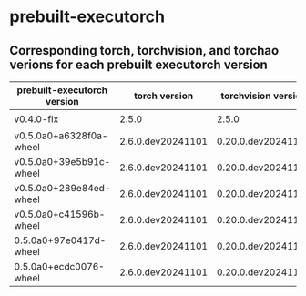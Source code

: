 # prebuilt-executorch

## Corresponding torch, torchvision, and torchao verions for each prebuilt executorch version

| prebuilt-executorch version | torch version     | torchvision version | torchao version |
| --------------------------- | ----------------- | ------------------- | --------------- |
| v0.4.0-fix                  | 2.5.0             | 2.5.0               | ❓              |
| v0.5.0a0+a6328f0a-wheel     | 2.6.0.dev20241101 | 0.20.0.dev20241101  | 0.7.0           |
| v0.5.0a0+39e5b91c-wheel     | 2.6.0.dev20241101 | 0.20.0.dev20241101  | 0.7.0           |
| v0.5.0a0+289e84ed-wheel     | 2.6.0.dev20241101 | 0.20.0.dev20241101  | 0.7.0           |
| v0.5.0a0+c41596b-wheel      | 2.6.0.dev20241101 | 0.20.0.dev20241101  | 0.7.0           |
| 0.5.0a0+97e0417d-wheel      | 2.6.0.dev20241101 | 0.20.0.dev20241101  | 0.7.0           |
| 0.5.0a0+ecdc0076-wheel      | 2.6.0.dev20241101 | 0.20.0.dev20241101  | 0.7.0           |

